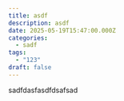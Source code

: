 ```yaml
---
title: asdf
description: asdf
date: 2025-05-19T15:47:00.000Z
categories:
  - sadf
tags:
  - "123"
draft: false
---
```

sadfdasfasdfdsafsad
